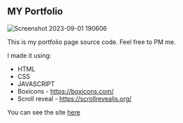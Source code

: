<h2>MY Portfolio</h1>

![Screenshot 2023-09-01 190606](https://github.com/vanisaxena/My_Portfolio/assets/71544568/fd617a15-b24f-4fbb-9b02-ccd9062d8a79)


This is my portfolio page source code. Feel free to PM me.

I made it using:
  - HTML
  - CSS
  - JAVASCRIPT
  - Boxicons - https://boxicons.com/
  - Scroll reveal - https://scrollrevealjs.org/

You can see the site [here](https://vanisaxena.netlify.app/)
